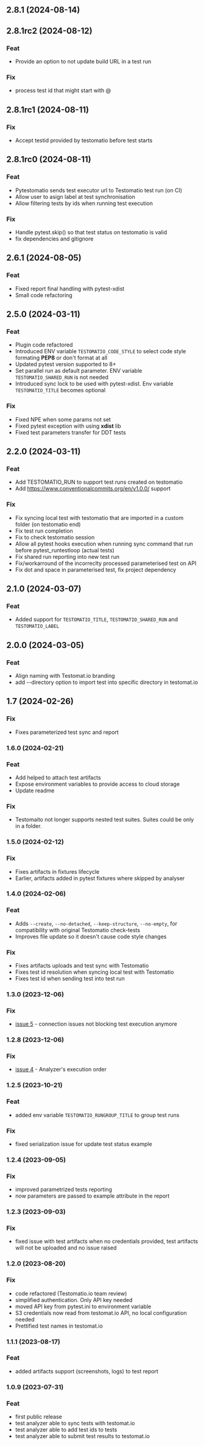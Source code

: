 ## 2.8.1 (2024-08-14)

## 2.8.1rc2 (2024-08-12)

### Feat

- Provide an option to not update build URL in a test run

### Fix

- process test id that might start with @

## 2.8.1rc1 (2024-08-11)

### Fix

- Accept testid provided by testomatio before test starts

## 2.8.1rc0 (2024-08-11)

### Feat

- Pytestomatio sends test executor url to Testomatio test run (on CI)
- Allow user to asign label at test synchronisation
- Allow filtering tests by ids when running test execution

### Fix

- Handle pytest.skip() so that test status on testomatio is valid
- fix dependencies and gitignore

## 2.6.1 (2024-08-05)

### Feat

- Fixed report final handling with pytest-xdist
- Small code refactoring

## 2.5.0 (2024-03-11)

### Feat

- Plugin code refactored
- Introduced ENV variable `TESTOMATIO_CODE_STYLE` to select code style formating **PEP8** or don't format at all
- Updated pytest version supported to 8+
- Set parallel run as default parameter. ENV variable `TESTOMATIO_SHARED_RUN` is not needed
- Introduced sync lock to be used with pytest-xdist. Env variable `TESTOMATIO_TITLE` becomes optional

### Fix

- Fixed NPE when some params not set
- Fixed pytest exception with using **xdist** lib
- Fixed test parameters transfer for DDT tests


## 2.2.0 (2024-03-11)

### Feat

- Add TESTOMATIO_RUN to support test runs created on testomatio
- Add https://www.conventionalcommits.org/en/v1.0.0/ support

### Fix

- Fix syncing local test with testomatio that are imported in a custom folder (on testomatio end)
- Fix test run completion
- Fix to check testomatio session
- Allow all pytest hooks execution when running sync command that run before pytest_runtestloop (actual tests)
- Fix shared run reporting into new test run
- Fix/workarround of the incorreclty processed parameterised test on API
- Fix dot and space in parameterised test, fix project dependency

## 2.1.0 (2024-03-07)

### Feat

- Added support for `TESTOMATIO_TITLE`, `TESTOMATIO_SHARED_RUN` and `TESTOMATIO_LABEL`

## 2.0.0 (2024-03-05)

### Feat

- Align naming with Testomat.io branding
- add --directory option to import test into specific directory in testomat.io

## 1.7 (2024-02-26)

### Fix

- Fixes parameterized test sync and report

### 1.6.0 (2024-02-21)

### Feat

- Add helped to attach test artifacts
- Expose environment variables to provide access to cloud storage
- Update readme

### Fix

- Testomaito not longer supports nested test suites. Suites could be only in a folder.


### 1.5.0 (2024-02-12)

### Fix
- Fixes artifacts in fixtures lifecycle
- Earlier, artifacts added in pytest fixtures where skipped by analyser

### 1.4.0 (2024-02-06)

### Feat

- Adds `--create`, `--no-detached`, `--keep-structure`, `--no-empty`,  for compatibility with original Testomatio check-tests
- Improves file update so it doesn't cause code style changes

### Fix
- Fixes artifacts uploads and test sync with Testomatio
- Fixes test id resolution when syncing local test with Testomatio
- Fixes test id when sending test into test run

### 1.3.0 (2023-12-06)

### Fix

- [issue 5](https://github.com/Ypurek/pytest-analyzer/issues/5) - connection issues not blocking test execution anymore

### 1.2.8 (2023-12-06)

### Fix

- [issue 4](https://github.com/Ypurek/pytest-analyzer/issues/4) - Analyzer's execution order

### 1.2.5 (2023-10-21)

### Feat

- added env variable `TESTOMATIO_RUNGROUP_TITLE` to group test runs

### Fix

- fixed serialization issue for update test status example

### 1.2.4 (2023-09-05)

### Fix

- improved parametrized tests reporting
- now parameters are passed to example attribute in the report

### 1.2.3 (2023-09-03)

### Fix

- fixed issue with test artifacts when no credentials provided, test artifacts will not be uploaded and no issue raised

### 1.2.0 (2023-08-20)

### Fix

- code refactored (Testomatio.io team review)
- simplified authentication. Only API key needed
- moved API key from pytest.ini to environment variable
- S3 credentials now read from testomat.io API, no local configuration needed
- Prettified test names in testomat.io

### 1.1.1 (2023-08-17)

### Feat

- added artifacts support (screenshots, logs) to test report

### 1.0.9 (2023-07-31)

### Feat
- first public release
- test analyzer able to sync tests with testomat.io
- test analyzer able to add test ids to tests
- test analyzer able to submit test results to testomat.io